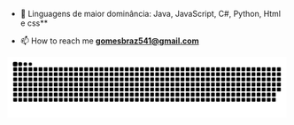 
- 🌱 Linguagens de maior dominância: Java, JavaScript, C#, Python, Html e css**

- 📫 How to reach me **gomesbraz541@gmail.com**

![snake gif](https://github.com/GustavoGomesSS/GustavoGomesSS/blob/output/github-contribution-grid-snake.svg)


